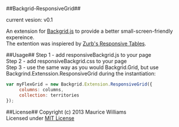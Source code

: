 ##Backgrid-ResponsiveGrid##

current vesion: v0.1

An extension for [Backgrid.js](http://backgridjs.com/) to provide a better small-screen-friendly expereince.  
The extention was inspiered by [Zurb's Responsive Tables](http://zurb.com/playground/responsive-tables).



##Usage##
Step 1 - add responsiveBackgrid.js to your page  
Step 2 - add responsiveBackgrid.css to your page  
Step 3 - use the same way as you would Backgrid.Grid, but use Backgrind.Extenssion.ResponsiveGrid during the instantiation:  
```javascript
var myFlexGrid = new Backgrid.Extension.ResponsiveGrid({
     columns: columns,
     collection: territories
});
```

##License##
Copyright (c) 2013 Maurice Williams  
Licensed under [MIT License](http://opensource.org/licenses/MIT)
